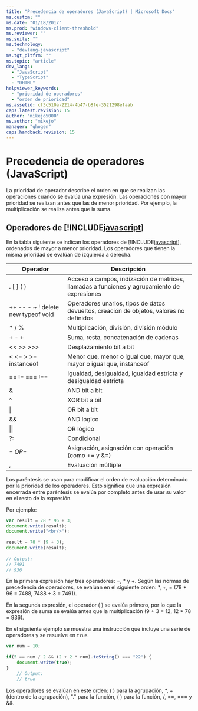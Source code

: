 ```yaml
---
title: "Precedencia de operadores (JavaScript) | Microsoft Docs"
ms.custom: ""
ms.date: "01/18/2017"
ms.prod: "windows-client-threshold"
ms.reviewer: ""
ms.suite: ""
ms.technology: 
  - "devlang-javascript"
ms.tgt_pltfrm: ""
ms.topic: "article"
dev_langs: 
  - "JavaScript"
  - "TypeScript"
  - "DHTML"
helpviewer_keywords: 
  - "prioridad de operadores"
  - "orden de prioridad"
ms.assetid: cf3c510a-2214-4b47-b8fe-3521298efaab
caps.latest.revision: 15
author: "mikejo5000"
ms.author: "mikejo"
manager: "ghogen"
caps.handback.revision: 15
---
```

# Precedencia de operadores (JavaScript)
La prioridad de operador describe el orden en que se realizan las operaciones cuando se evalúa una expresión.  Las operaciones con mayor prioridad se realizan antes que las de menor prioridad.  Por ejemplo, la multiplicación se realiza antes que la suma.  
  
## Operadores de [!INCLUDE[javascript](../javascript/includes/javascript-md.md)]  
 En la tabla siguiente se indican los operadores de [!INCLUDE[javascript](../javascript/includes/javascript-md.md)], ordenados de mayor a menor prioridad.  Los operadores que tienen la misma prioridad se evalúan de izquierda a derecha.  
  
|Operador|Descripción|  
|--------------|-----------------|  
|. \[ \] \( \)|Acceso a campos, indización de matrices, llamadas a funciones y agrupamiento de expresiones|  
|\+\+ \-\- \- ~ \! delete new typeof void|Operadores unarios, tipos de datos devueltos, creación de objetos, valores no definidos|  
|\* \/ %|Multiplicación, división, división módulo|  
|\+ \- \+|Suma, resta, concatenación de cadenas|  
|\<\< \>\> \>\>\>|Desplazamiento bit a bit|  
|\< \<\= \> \>\= instanceof|Menor que, menor o igual que, mayor que, mayor o igual que, instanceof|  
|\=\= \!\= \=\=\= \!\=\=|Igualdad, desigualdad, igualdad estricta y desigualdad estricta|  
|&|AND bit a bit|  
|^|XOR bit a bit|  
|&#124;|OR bit a bit|  
|&&|AND lógico|  
|&#124;&#124;|OR lógico|  
|?:|Condicional|  
|\= *OP*\=|Asignación, asignación con operación \(como \+\= y &\=\)|  
|,|Evaluación múltiple|  
  
 Los paréntesis se usan para modificar el orden de evaluación determinado por la prioridad de los operadores.  Esto significa que una expresión encerrada entre paréntesis se evalúa por completo antes de usar su valor en el resto de la expresión.  
  
 Por ejemplo:  
  
```javascript  
var result = 78 * 96 + 3;  
document.write(result);  
document.write("<br/>");  
  
result = 78 * (9 + 3);  
document.write(result);  
  
// Output:  
// 7491  
// 936  
```  
  
 En la primera expresión hay tres operadores: \=, \* y \+.  Según las normas de precedencia de operadores, se evalúan en el siguiente orden: \*, \+, \= \(78 \* 96 \= 7488, 7488 \+ 3 \= 7491\).  
  
 En la segunda expresión, el operador \( \) se evalúa primero, por lo que la expresión de suma se evalúa antes que la multiplicación \(9 \+ 3 \= 12, 12 \* 78 \= 936\).  
  
 En el siguiente ejemplo se muestra una instrucción que incluye una serie de operadores y se resuelve en `true`.  
  
```javascript  
var num = 10;  
  
if(5 == num / 2 && (2 + 2 * num).toString() === "22") {  
    document.write(true);  
}  
    // Output:  
    // true  
```  
  
 Los operadores se evalúan en este orden: \( \) para la agrupación, \*, \+ \(dentro de la agrupación\), "." para la función, \( \) para la función, \/, \=\=, \=\=\= y &&.